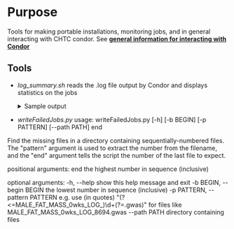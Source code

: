 # Purpose
Tools for making portable installations, monitoring jobs, and in general interacting with CHTC condor. See [**general information for interacting with Condor**](condor.md)

## Tools
* *log_summary.sh* reads the .log file output by Condor and displays statistics on the jobs
  <details><summary>Sample output</summary><pre>
  ===============================================

  Number jobs completed/submitted: 29 / 128
  Number jobs put on hold/re-submitted: 9 / 0
  Number jobs evicted: 2
  Number jobs w/ non-zero exit codes: 0

  ===============================================

  First job submitted on 04/24 11:14:54
  Last job finished on 04/24 11:24:08

  Time difference of 9.233333 mins
  Total time executing: 55.1 mins

  ===============================================

  Job duration (successful runs only, ignore dates)
                   Min.               1st Qu.                Median
  "2017-06-01 00:01:13" "2017-06-01 00:01:23" "2017-06-01 00:01:40"
                   Mean               3rd Qu.                  Max.
  "2017-06-01 00:01:52" "2017-06-01 00:02:15" "2017-06-01 00:03:31"

  ===============================================

  Disk Usage (MB):
     Min. 1st Qu.  Median    Mean 3rd Qu.    Max.
    854.7  1066.0  1151.0  1176.0  1293.0  1426.0

  Disk Allocation (MB):
     Min. 1st Qu.  Median    Mean 3rd Qu.    Max.
     2186    6914   32640   32140   34420  179500

  ===============================================

  Memory Usage (MB):
     Min. 1st Qu.  Median    Mean 3rd Qu.    Max.
      2.0     3.0     4.0   434.6     4.0  4776.0

  Memory Allocation (MB):
     Min. 1st Qu.  Median    Mean 3rd Qu.    Max.
     4096    4096    4096    5156    4096   16130

  ===============================================
  </pre></details>
  
* *writeFailedJobs.py* 
usage: writeFailedJobs.py [-h] [-b BEGIN] [-p PATTERN] [--path PATH] end

Find the missing files in a directory containing sequentially-numbered files.
The "pattern" argument is used to extract the number from the filename, and
the "end" argument tells the script the number of the last file to expect.

positional arguments:
  end                   the highest number in sequence (inclusive)

optional arguments:
  -h, --help            show this help message and exit
  -b BEGIN, --begin BEGIN
                        the lowest number in sequence (inclusive)
  -p PATTERN, --pattern PATTERN
                        e.g. use (in quotes)
                        "(?<=MALE_FAT_MASS_0wks_LOG_)\d+(?=.gwas)" for files
                        like MALE_FAT_MASS_0wks_LOG_8694.gwas
  --path PATH           directory containing files
